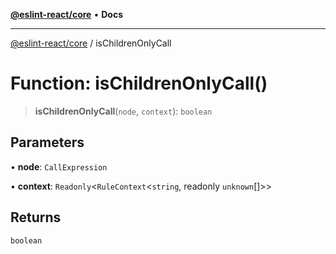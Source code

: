 [**@eslint-react/core**](../README.md) • **Docs**

***

[@eslint-react/core](../README.md) / isChildrenOnlyCall

# Function: isChildrenOnlyCall()

> **isChildrenOnlyCall**(`node`, `context`): `boolean`

## Parameters

• **node**: `CallExpression`

• **context**: `Readonly`\<`RuleContext`\<`string`, readonly `unknown`[]\>\>

## Returns

`boolean`
